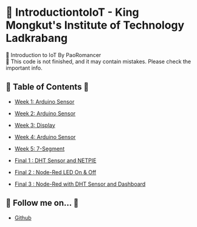 # 🛜 IntroductiontoIoT - King Mongkut's Institute of Technology Ladkrabang

🔸 Introduction to IoT By PaoRomancer <br>
🔸 This code is not finished, and it may contain mistakes. Please check the important info.

## 📍 Table of Contents 📍

- [Week 1: Arduino Sensor](https://github.com/PaoRomancer/IntroductiontoIoT-KMITL/tree/main/Week1#week1)
- [Week 2: Arduino Sensor](#Week2-view)
- [Week 3: Display](#Week3-view)
- [Week 4: Arduino Sensor](#Week4-view)
- [Week 5: 7-Segment](#Week5-view)

- [Final 1 : DHT Sensor and NETPIE](https://github.com/PaoRomancer/IntroductiontoIoT-KMITL/tree/main/Final1)
- [Final 2 : Node-Red LED On & Off]()
- [Final 3 : Node-Red with DHT Sensor and Dashboard](https://github.com/PaoRomancer/IntroductiontoIoT-KMITL/tree/main/Final3)

## 📲 Follow me on... 📲

- [Github](https://github.com/PaoRomancer)
